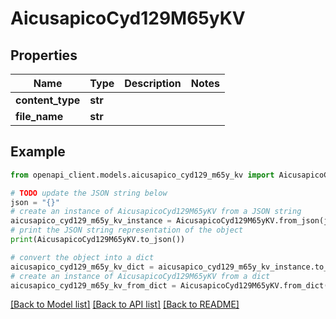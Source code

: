 # AicusapicoCyd129M65yKV


## Properties

Name | Type | Description | Notes
------------ | ------------- | ------------- | -------------
**content_type** | **str** |  | 
**file_name** | **str** |  | 

## Example

```python
from openapi_client.models.aicusapico_cyd129_m65y_kv import AicusapicoCyd129M65yKV

# TODO update the JSON string below
json = "{}"
# create an instance of AicusapicoCyd129M65yKV from a JSON string
aicusapico_cyd129_m65y_kv_instance = AicusapicoCyd129M65yKV.from_json(json)
# print the JSON string representation of the object
print(AicusapicoCyd129M65yKV.to_json())

# convert the object into a dict
aicusapico_cyd129_m65y_kv_dict = aicusapico_cyd129_m65y_kv_instance.to_dict()
# create an instance of AicusapicoCyd129M65yKV from a dict
aicusapico_cyd129_m65y_kv_from_dict = AicusapicoCyd129M65yKV.from_dict(aicusapico_cyd129_m65y_kv_dict)
```
[[Back to Model list]](../README.md#documentation-for-models) [[Back to API list]](../README.md#documentation-for-api-endpoints) [[Back to README]](../README.md)


